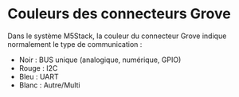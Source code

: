 # Couleurs des connecteurs Grove

Dans le système M5Stack, la couleur du connecteur Grove indique normalement le type de communication :

* Noir : BUS unique (analogique, numérique, GPIO)
* Rouge : I2C
* Bleu : UART
* Blanc : Autre/Multi